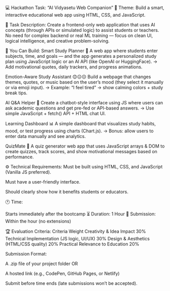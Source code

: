 💻 Hackathon Task: “AI Vidyasetu Web Companion”
🎯 Theme:
Build a smart, interactive educational web app using HTML, CSS, and JavaScript.

🧩 Task Description:
Create a frontend-only web application that uses AI concepts (through APIs or simulated logic) to assist students or teachers.
No need for complex backend or real ML training — focus on clean UI, logical intelligence, and creative problem-solving.

🧠 You Can Build:
Smart Study Planner 📅
A web app where students enter subjects, time, and goals — and the app generates a personalized study plan using JavaScript logic or an AI API (like OpenAI or HuggingFace).
→ Add motivational quotes, daily trackers, and progress animations.

Emotion-Aware Study Assistant 😊😐😔
Build a webpage that changes themes, quotes, or music based on the user’s mood (they select it manually or via emoji input).
→ Example: “I feel tired” → show calming colors + study break tips.

AI Q&A Helper 🤖
Create a chatbot-style interface using JS where users can ask academic questions and get pre-fed or API-based answers.
→ Use simple JavaScript + fetch() API + HTML chat UI.

Learning Dashboard 📊
A simple dashboard that visualizes study habits, mood, or test progress using charts (Chart.js).
→ Bonus: allow users to enter data manually and see analytics.

QuizMate 🧩
A quiz generator web app that uses JavaScript arrays & DOM to create quizzes, track scores, and show motivational messages based on performance.

⚙️ Technical Requirements:
Must be built using HTML, CSS, and JavaScript (Vanilla JS preferred).

Must have a user-friendly interface.

Should clearly show how it benefits students or educators.

🕐 Time:

Starts immediately after the bootcamp
⏳ Duration: 1 Hour
💾 Submission: Within the hour (no extensions)

🏆 Evaluation Criteria:
Criteria	Weight
Creativity & Idea Impact	30%
Technical Implementation (JS logic, UI/UX)	30%
Design & Aesthetics (HTML/CSS quality)	20%
Practical Relevance to Education	20%

Submission Format:

A .zip file of your project folder OR

A hosted link (e.g., CodePen, GitHub Pages, or Netlify)

Submit before time ends (late submissions won’t be accepted).
